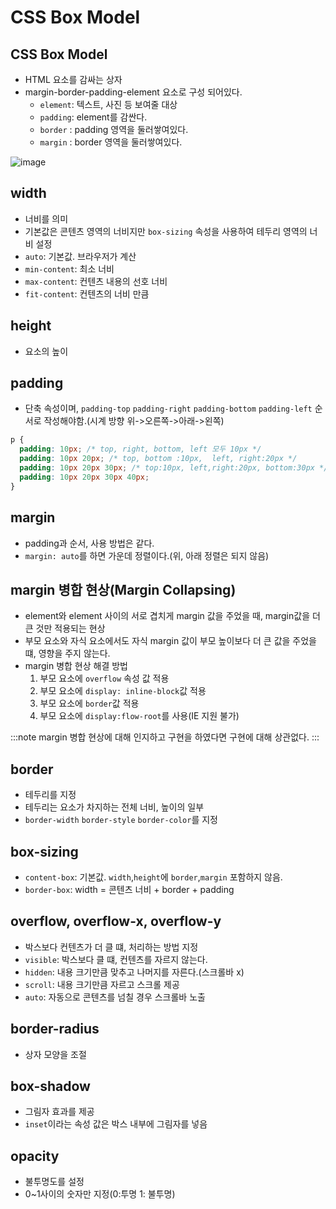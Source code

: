 # CSS Box Model

## CSS Box Model

- HTML 요소를 감싸는 상자
- margin-border-padding-element 요소로 구성 되어있다.
  - `element`: 텍스트, 사진 등 보여줄 대상
  - `padding`: element를 감싼다.
  - `border` : padding 영역을 둘러쌓여있다.
  - `margin` : border 영역을 둘러쌓여있다.

![image](https://github.com/JJamVa/JJamVa/assets/80045006/d095ab00-0ad2-4dc3-9a25-731ff75f24d1)

## width

- 너비를 의미
- 기본값은 콘텐츠 영역의 너비지만 `box-sizing` 속성을 사용하여 테두리 영역의 너비 설정
- `auto`: 기본값. 브라우저가 계산
- `min-content`: 최소 너비
- `max-content`: 컨텐츠 내용의 선호 너비
- `fit-content`: 컨텐츠의 너비 만큼

## height

- 요소의 높이

## padding

- 단축 속성이며, `padding-top` `padding-right` `padding-bottom` `padding-left` 순서로 작성해야함.(시계 방향 위->오른쪽->아래->왼쪽)

```css
p {
  padding: 10px; /* top, right, bottom, left 모두 10px */
  padding: 10px 20px; /* top, bottom :10px,  left, right:20px */
  padding: 10px 20px 30px; /* top:10px, left,right:20px, bottom:30px */
  padding: 10px 20px 30px 40px;
}
```

## margin

- padding과 순서, 사용 방법은 같다.
- `margin: auto`를 하면 가운데 정렬이다.(위, 아래 정렬은 되지 않음)

## margin 병합 현상(Margin Collapsing)

- element와 element 사이의 서로 겹치게 margin 값을 주었을 때, margin값을 더 큰 것만 적용되는 현상
- 부모 요소와 자식 요소에서도 자식 margin 값이 부모 높이보다 더 큰 값을 주었을 떄, 영향을 주지 않는다.
- margin 병합 현상 해결 방법
  1. 부모 요소에 `overflow` 속성 값 적용
  2. 부모 요소에 `display: inline-block`값 적용
  3. 부모 요소에 `border`값 적용
  4. 부모 요소에 `display:flow-root`를 사용(IE 지원 불가)

:::note
margin 병합 현상에 대해 인지하고 구현을 하였다면 구현에 대해 상관없다.
:::

## border

- 테두리를 지정
- 테두리는 요소가 차지하는 전체 너비, 높이의 일부
- `border-width` `border-style` `border-color`를 지정

## box-sizing

- `content-box`: 기본값. `width`,`height`에 `border`,`margin` 포함하지 않음.
- `border-box`: width = 콘텐츠 너비 + border + padding

## overflow, overflow-x, overflow-y

- 박스보다 컨텐츠가 더 클 떄, 처리하는 방법 지정
- `visible`: 박스보다 클 떄, 컨텐츠를 자르지 않는다.
- `hidden`: 내용 크기만큼 맞추고 나머지를 자른다.(스크롤바 x)
- `scroll`: 내용 크기만큼 자르고 스크롤 제공
- `auto`: 자동으로 콘텐츠를 넘칠 경우 스크롤바 노출

## border-radius

- 상자 모양을 조절

## box-shadow

- 그림자 효과를 제공
- `inset`이라는 속성 값은 박스 내부에 그림자를 넣음

## opacity

- 불투명도를 설정
- 0~1사이의 숫자만 지정(0:투명 1: 불투명)
